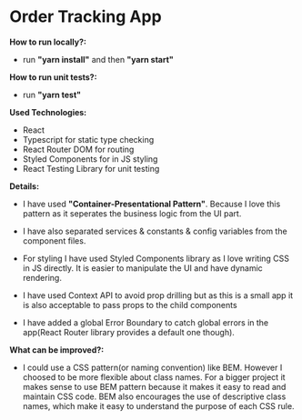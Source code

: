 # Order Tracking App

**How to run locally?:**

- run **"yarn install"** and then **"yarn start"**

**How to run unit tests?:**

- run **"yarn test"**

**Used Technologies:**

- React
- Typescript for static type checking
- React Router DOM for routing
- Styled Components for in JS styling
- React Testing Library for unit testing

**Details:**

- I have used **"Container-Presentational Pattern"**. Because I love this pattern as it seperates the business logic from the UI part.

- I have also separated services & constants & config variables from the component files.

- For styling I have used Styled Components library as I love writing CSS in JS directly. It is easier to manipulate the UI and have dynamic rendering.

- I have used Context API to avoid prop drilling but as this is a small app it is also acceptable to pass props to the child components

- I have added a global Error Boundary to catch global errors in the app(React Router library provides a default one though).

**What can be improved?:**

- I could use a CSS pattern(or naming convention) like BEM. However I choosed to be more flexible about class names. For a bigger project it makes sense to use BEM pattern because it makes it easy to read and maintain CSS code. BEM also encourages the use of descriptive class names, which make it easy to understand the purpose of each CSS rule.
